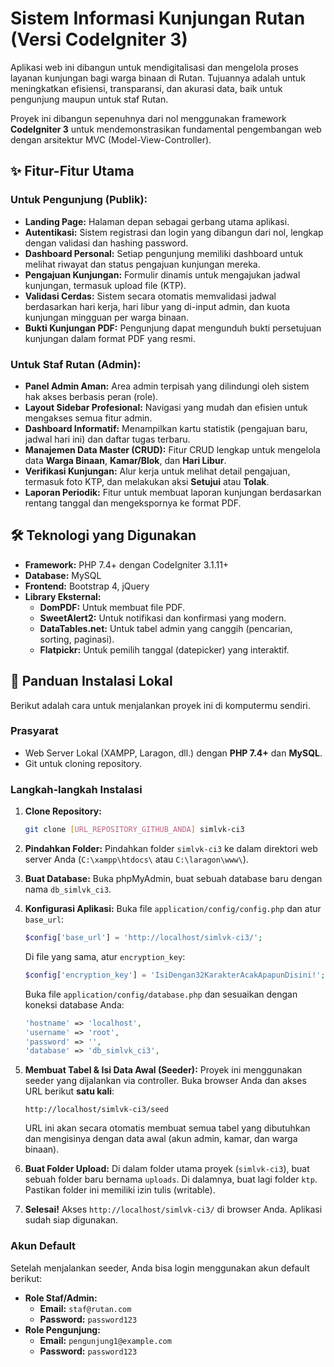 # Sistem Informasi Kunjungan Rutan (Versi CodeIgniter 3)

Aplikasi web ini dibangun untuk mendigitalisasi dan mengelola proses layanan kunjungan bagi warga binaan di Rutan. Tujuannya adalah untuk meningkatkan efisiensi, transparansi, dan akurasi data, baik untuk pengunjung maupun untuk staf Rutan.

Proyek ini dibangun sepenuhnya dari nol menggunakan framework **CodeIgniter 3** untuk mendemonstrasikan fundamental pengembangan web dengan arsitektur MVC (Model-View-Controller).

## ✨ Fitur-Fitur Utama

### **Untuk Pengunjung (Publik):**
- **Landing Page:** Halaman depan sebagai gerbang utama aplikasi.
- **Autentikasi:** Sistem registrasi dan login yang dibangun dari nol, lengkap dengan validasi dan hashing password.
- **Dashboard Personal:** Setiap pengunjung memiliki dashboard untuk melihat riwayat dan status pengajuan kunjungan mereka.
- **Pengajuan Kunjungan:** Formulir dinamis untuk mengajukan jadwal kunjungan, termasuk upload file (KTP).
- **Validasi Cerdas:** Sistem secara otomatis memvalidasi jadwal berdasarkan hari kerja, hari libur yang di-input admin, dan kuota kunjungan mingguan per warga binaan.
- **Bukti Kunjungan PDF:** Pengunjung dapat mengunduh bukti persetujuan kunjungan dalam format PDF yang resmi.

### **Untuk Staf Rutan (Admin):**
- **Panel Admin Aman:** Area admin terpisah yang dilindungi oleh sistem hak akses berbasis peran (role).
- **Layout Sidebar Profesional:** Navigasi yang mudah dan efisien untuk mengakses semua fitur admin.
- **Dashboard Informatif:** Menampilkan kartu statistik (pengajuan baru, jadwal hari ini) dan daftar tugas terbaru.
- **Manajemen Data Master (CRUD):** Fitur CRUD lengkap untuk mengelola data **Warga Binaan**, **Kamar/Blok**, dan **Hari Libur**.
- **Verifikasi Kunjungan:** Alur kerja untuk melihat detail pengajuan, termasuk foto KTP, dan melakukan aksi **Setujui** atau **Tolak**.
- **Laporan Periodik:** Fitur untuk membuat laporan kunjungan berdasarkan rentang tanggal dan mengekspornya ke format PDF.

## 🛠️ Teknologi yang Digunakan

- **Framework:** PHP 7.4+ dengan CodeIgniter 3.1.11+
- **Database:** MySQL
- **Frontend:** Bootstrap 4, jQuery
- **Library Eksternal:**
  - **DomPDF:** Untuk membuat file PDF.
  - **SweetAlert2:** Untuk notifikasi dan konfirmasi yang modern.
  - **DataTables.net:** Untuk tabel admin yang canggih (pencarian, sorting, paginasi).
  - **Flatpickr:** Untuk pemilih tanggal (datepicker) yang interaktif.

## 🚀 Panduan Instalasi Lokal

Berikut adalah cara untuk menjalankan proyek ini di komputermu sendiri.

### **Prasyarat**
- Web Server Lokal (XAMPP, Laragon, dll.) dengan **PHP 7.4+** dan **MySQL**.
- Git untuk cloning repository.

### **Langkah-langkah Instalasi**
1.  **Clone Repository:**
    ```bash
    git clone [URL_REPOSITORY_GITHUB_ANDA] simlvk-ci3
    ```

2.  **Pindahkan Folder:**
    Pindahkan folder `simlvk-ci3` ke dalam direktori web server Anda (`C:\xampp\htdocs\` atau `C:\laragon\www\`).

3.  **Buat Database:**
    Buka phpMyAdmin, buat sebuah database baru dengan nama `db_simlvk_ci3`.

4.  **Konfigurasi Aplikasi:**
    Buka file `application/config/config.php` dan atur `base_url`:
    ```php
    $config['base_url'] = 'http://localhost/simlvk-ci3/';
    ```
    Di file yang sama, atur `encryption_key`:
    ```php
    $config['encryption_key'] = 'IsiDengan32KarakterAcakApapunDisini!';
    ```
    Buka file `application/config/database.php` dan sesuaikan dengan koneksi database Anda:
    ```php
    'hostname' => 'localhost',
    'username' => 'root',
    'password' => '',
    'database' => 'db_simlvk_ci3',
    ```

5.  **Membuat Tabel & Isi Data Awal (Seeder):**
    Proyek ini menggunakan seeder yang dijalankan via controller. Buka browser Anda dan akses URL berikut **satu kali**:
    ```
    http://localhost/simlvk-ci3/seed
    ```
    URL ini akan secara otomatis membuat semua tabel yang dibutuhkan dan mengisinya dengan data awal (akun admin, kamar, dan warga binaan).

6.  **Buat Folder Upload:**
    Di dalam folder utama proyek (`simlvk-ci3`), buat sebuah folder baru bernama `uploads`. Di dalamnya, buat lagi folder `ktp`. Pastikan folder ini memiliki izin tulis (writable).

7.  **Selesai!**
    Akses `http://localhost/simlvk-ci3/` di browser Anda. Aplikasi sudah siap digunakan.

### **Akun Default**

Setelah menjalankan seeder, Anda bisa login menggunakan akun default berikut:
* **Role Staf/Admin:**
    * **Email:** `staf@rutan.com`
    * **Password:** `password123`
* **Role Pengunjung:**
    * **Email:** `pengunjung1@example.com`
    * **Password:** `password123`
